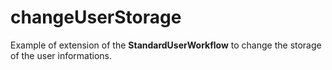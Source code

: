 # changeUserStorage

Example of extension of the **StandardUserWorkflow** to change the storage of the user informations.